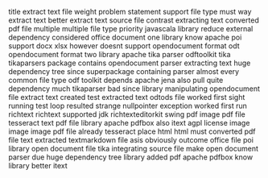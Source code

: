 title extract text file weight problem statement support file type must way extract text better extract text source file contrast extracting text converted pdf file multiple multiple file type priority javascala library reduce external dependency considered office document one library know apache poi support docx xlsx however doesnt support opendocument format odt opendocument format two library apache tika parser odftoolkit tika tikaparsers package contains opendocument parser extracting text huge dependency tree since superpackage containing parser almost every common file type odf toolkit depends apache jena also pull quite dependency much tikaparser bad since library manipulating opendocument file extract text created test extracted text odtods file worked first sight running test loop resulted strange nullpointer exception worked first run richtext richtext supported jdk richtexteditorkit swing pdf image pdf file tesseract text pdf file library apache pdfbox also itext agpl license image image image pdf file already tesseract place html html must converted pdf file text extracted textmarkdown file asis obviously outcome office file poi library open document file tika integrating source file make open document parser due huge dependency tree library added pdf apache pdfbox know library better itext